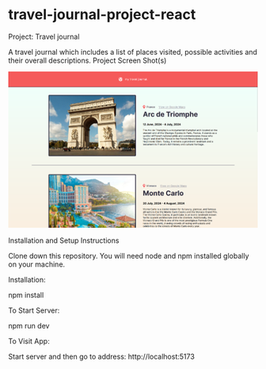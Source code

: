 # travel-journal-project-react

Project: Travel journal

A travel journal which includes a list of places visited, possible activities and their overall descriptions.
Project Screen Shot(s)

![alt text](/src/images/Travel-Journal.png)

Installation and Setup Instructions

Clone down this repository. You will need node and npm installed globally on your machine.

Installation:

npm install

To Start Server:

npm run dev

To Visit App:

Start server and then go to address: http://localhost:5173
